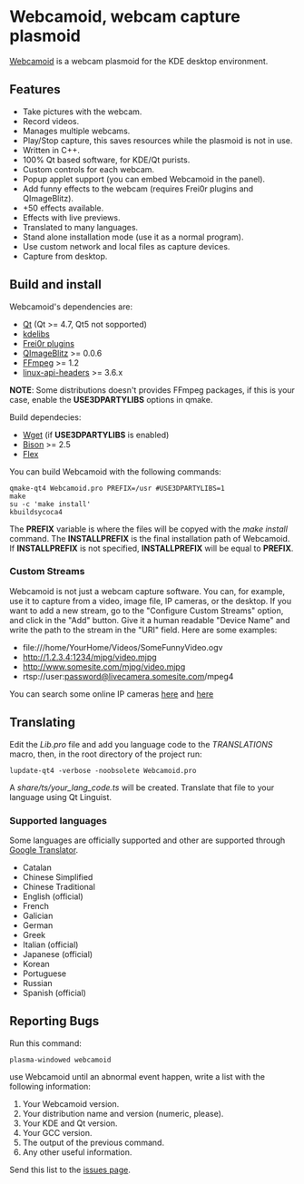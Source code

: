 # Webcamoid, webcam capture plasmoid #

[Webcamoid](http://kde-apps.org/content/show.php/Webcamoid?content=144796) is a webcam plasmoid for the KDE desktop environment.

## Features ##

* Take pictures with the webcam.
* Record videos.
* Manages multiple webcams.
* Play/Stop capture, this saves resources while the plasmoid is not in use.
* Written in C++.
* 100% Qt based software, for KDE/Qt purists.
* Custom controls for each webcam.
* Popup applet support (you can embed Webcamoid in the panel).
* Add funny effects to the webcam (requires Frei0r plugins and QImageBlitz).
* +50 effects available.
* Effects with live previews.
* Translated to many languages.
* Stand alone installation mode (use it as a normal program).
* Use custom network and local files as capture devices.
* Capture from desktop.

## Build and install ##

Webcamoid's dependencies are:

* [Qt](https://qt-project.org/) (Qt >= 4.7, Qt5 not sopported)
* [kdelibs](https://projects.kde.org/projects/kde/kdelibs)
* [Frei0r plugins](http://www.piksel.org/frei0r)
* [QImageBlitz](http://download.kde.org/stable/qimageblitz/) >= 0.0.6
* [FFmpeg](http://ffmpeg.org/) >= 1.2
* [linux-api-headers](http://www.gnu.org/software/libc) >= 3.6.x

__NOTE__: Some distributions doesn't provides FFmpeg packages, if this is your case, enable the __USE3DPARTYLIBS__ options in qmake.

Build dependecies:

* [Wget](http://www.gnu.org/software/wget/wget.html) (if __USE3DPARTYLIBS__ is enabled)
* [Bison](http://www.gnu.org/software/bison/bison.html) >= 2.5
* [Flex](http://flex.sourceforge.net)

You can build Webcamoid with the following commands:

    qmake-qt4 Webcamoid.pro PREFIX=/usr #USE3DPARTYLIBS=1
    make
    su -c 'make install'
    kbuildsycoca4

The __PREFIX__ variable is where the files will be copyed with the _make install_ command. 
The __INSTALLPREFIX__ is the final installation path of Webcamoid.
If __INSTALLPREFIX__ is not specified, __INSTALLPREFIX__ will be equal to __PREFIX__.

### Custom Streams ###

Webcamoid is not just a webcam capture software. You can, for example, use it to capture from a video, image file, IP cameras, or the desktop. 
If you want to add a new stream, go to the "Configure Custom Streams" option, and click in the "Add" button. Give it a human readable "Device Name" and write the path to the stream in the "URI" field. Here are some examples:

* file:///home/YourHome/Videos/SomeFunnyVideo.ogv
* http://1.2.3.4:1234/mjpg/video.mjpg
* http://www.somesite.com/mjpg/video.mjpg
* rtsp://user:password@livecamera.somesite.com/mpeg4

You can search some online IP cameras [here](http://www.google.com/search?q=filetype:mjpg) and [here](http://www.google.com/search?q=rtsp+ip+cameras+demo)

## Translating ##

Edit the _Lib.pro_ file and add you language code to the _TRANSLATIONS_ macro, then, in the root directory of the project run:

    lupdate-qt4 -verbose -noobsolete Webcamoid.pro

A _share/ts/your_lang_code.ts_ will be created. Translate that file to your language using Qt Linguist.

### Supported languages ###

Some languages are officially supported and other are supported through [Google Translator](http://translate.google.com/).

* Catalan
* Chinese Simplified
* Chinese Traditional
* English (official)
* French
* Galician
* German
* Greek
* Italian (official)
* Japanese (official)
* Korean
* Portuguese
* Russian
* Spanish (official)

## Reporting Bugs ##

Run this command:

    plasma-windowed webcamoid

use Webcamoid until an abnormal event happen, write a list with the following information:

1. Your Webcamoid version.
2. Your distribution name and version (numeric, please).
3. Your KDE and Qt version.
4. Your GCC version.
5. The output of the previous command.
6. Any other useful information.

Send this list to the [issues page](http://github.com/hipersayanX/Webcamoid/issues).
